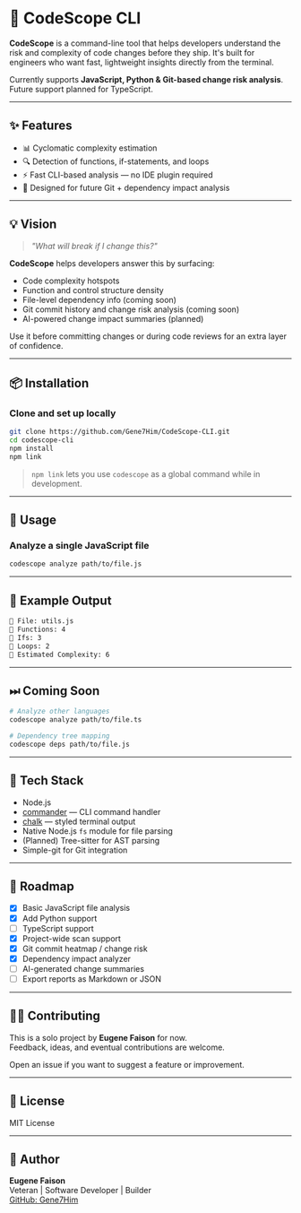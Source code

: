 # 🚦 CodeScope CLI

**CodeScope** is a command-line tool that helps developers understand the risk and complexity of code changes before they ship. It's built for engineers who want fast, lightweight insights directly from the terminal.

Currently supports **JavaScript, Python & Git-based change risk analysis**. Future support planned for TypeScript.

---

## ✨ Features

- 📊 Cyclomatic complexity estimation  
- 🔍 Detection of functions, if-statements, and loops  
- ⚡ Fast CLI-based analysis — no IDE plugin required  
- 🧠 Designed for future Git + dependency impact analysis  

---

## 💡 Vision

> _"What will break if I change this?"_

**CodeScope** helps developers answer this by surfacing:

- Code complexity hotspots  
- Function and control structure density  
- File-level dependency info (coming soon)  
- Git commit history and change risk analysis (coming soon)  
- AI-powered change impact summaries (planned)  

Use it before committing changes or during code reviews for an extra layer of confidence.

---

## 📦 Installation

### Clone and set up locally

```bash
git clone https://github.com/Gene7Him/CodeScope-CLI.git
cd codescope-cli
npm install
npm link
```

> `npm link` lets you use `codescope` as a global command while in development.

---

## 🔧 Usage

### Analyze a single JavaScript file

```bash
codescope analyze path/to/file.js
```

---

## 🧾 Example Output

```bash
📄 File: utils.js
🔹 Functions: 4
🔹 Ifs: 3
🔹 Loops: 2
🔹 Estimated Complexity: 6
```

---

## ⏭ Coming Soon

```bash
# Analyze other languages
codescope analyze path/to/file.ts

# Dependency tree mapping
codescope deps path/to/file.js
```

---

## 🧪 Tech Stack

- Node.js  
- [commander](https://www.npmjs.com/package/commander) — CLI command handler  
- [chalk](https://www.npmjs.com/package/chalk) — styled terminal output  
- Native Node.js `fs` module for file parsing  
- (Planned) Tree-sitter for AST parsing  
- Simple-git for Git integration  

---

## 🧠 Roadmap

- [x] Basic JavaScript file analysis  
- [x] Add Python support  
- [ ] TypeScript support  
- [x] Project-wide scan support  
- [x] Git commit heatmap / change risk  
- [x] Dependency impact analyzer  
- [ ] AI-generated change summaries  
- [ ] Export reports as Markdown or JSON  

---


## 🧑‍💻 Contributing

This is a solo project by **Eugene Faison** for now.  
Feedback, ideas, and eventual contributions are welcome.

Open an issue if you want to suggest a feature or improvement.

---

## 🪪 License

MIT License

---

## 🙌 Author

**Eugene Faison**  
Veteran | Software Developer | Builder  
[GitHub: Gene7Him](https://github.com/Gene7Him)


